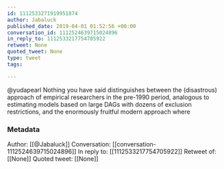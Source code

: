 ```yaml
---
id: 1112533271919951874
author: Jabaluck
published_date: 2019-04-01 01:52:56 +00:00
conversation_id: 1112524639715024896
in_reply_to: 1112533217754705922
retweet: None
quoted_tweet: None
type: tweet
tags:

---
```


@yudapearl Nothing you have said distinguishes between the (disastrous) approach of empirical researchers in the pre-1990 period, analogous to estimating models based on large DAGs with dozens of exclusion restrictions, and the enormously fruitful modern approach where

### Metadata

Author: [[@Jabaluck]]
Conversation: [[conversation-1112524639715024896]]
In reply to: [[1112533217754705922]]
Retweet of: [[None]]
Quoted tweet: [[None]]
